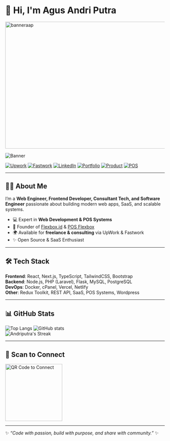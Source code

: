 # 👋 Hi, I'm Agus Andri Putra  
<img width="1200" height="400" alt="banneraap" src="https://github.com/user-attachments/assets/99a3d5cf-950c-4743-9e21-250eb9b72baa" />

![Banner]() <!-- Ganti dengan banner personal kamu -->

[![Upwork](https://img.shields.io/badge/UpWork-Hire%20Me-6FDA44?style=for-the-badge&logo=upwork)](https://www.upwork.com/freelancers/agusandriputra2)
[![Fastwork](https://img.shields.io/badge/Fastwork-Hire%20Me-blue?style=for-the-badge&logo=freelancer)](https://fastwork.id/user/agusandri?source=web_chat_profile-menu_profile)
[![LinkedIn](https://img.shields.io/badge/LinkedIn-Connect-0A66C2?style=for-the-badge&logo=linkedin)](https://www.linkedin.com/in/agusandriputra/)
[![Portfolio](https://img.shields.io/badge/AboutMe-Visit-8E44AD?style=for-the-badge&logo=vercel)](https://aboutme.flexbox.id)
[![Product](https://img.shields.io/badge/Flexbox.id-Website-orange?style=for-the-badge&logo=internet-explorer)](https://flexbox.id)
[![POS](https://img.shields.io/badge/Flexbox%20POS-Explore-FF5733?style=for-the-badge&logo=google-chrome)](https://pos.flexbox.id)

---

## 🙋‍♂️ About Me  
I’m a **Web Engineer, Frontend Developer, Consultant Tech, and Software Engineer** passionate about building modern web apps, SaaS, and scalable systems.  

- 💻 Expert in **Web Development & POS Systems**  
- 🚀 Founder of [Flexbox.id](https://flexbox.id) & [POS Flexbox](https://pos.flexbox.id)  
- 🌍 Available for **freelance & consulting** via UpWork & Fastwork  
- ✨ Open Source & SaaS Enthusiast  

---

## 🛠️ Tech Stack  

**Frontend**: React, Next.js, TypeScript, TailwindCSS, Bootstrap<br/>
**Backend**: Node.js, PHP (Laravel), Flask, MySQL, PostgreSQL  
**DevOps**: Docker, cPanel, Vercel, Netlify  
**Other**: Redux Toolkit, REST API, SaaS, POS Systems, Wordpress  

---

## 📊 GitHub Stats  

![Top Langs](https://github-readme-stats.vercel.app/api/top-langs/?username=andriputra&layout=compact&theme=tokyonight)
![GitHub stats](https://github-readme-stats.vercel.app/api?username=andriputra&show_icons=true&theme=tokyonight)  
![Andriputra's Streak](https://github-readme-streak-stats.herokuapp.com/?user=andriputra&theme=tokyonight&hide_border=false)

---

## 📱 Scan to Connect  

<p align="left">
  <img width="180" alt="QR Code to Connect" src="https://github.com/user-attachments/assets/f94711db-044e-4391-ae7c-e33fa3d52875" />
</p>

---

✨ _“Code with passion, build with purpose, and share with community.”_ ✨
